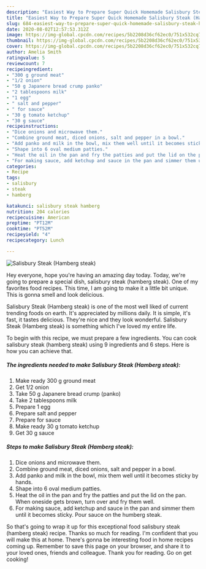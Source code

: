 ```yaml
---
description: "Easiest Way to Prepare Super Quick Homemade Salisbury Steak (Hamberg steak)"
title: "Easiest Way to Prepare Super Quick Homemade Salisbury Steak (Hamberg steak)"
slug: 684-easiest-way-to-prepare-super-quick-homemade-salisbury-steak-hamberg-steak
date: 2020-08-02T12:57:53.312Z
image: https://img-global.cpcdn.com/recipes/5b2208d36cf62ec0/751x532cq70/salisbury-steak-hamberg-steak-recipe-main-photo.jpg
thumbnail: https://img-global.cpcdn.com/recipes/5b2208d36cf62ec0/751x532cq70/salisbury-steak-hamberg-steak-recipe-main-photo.jpg
cover: https://img-global.cpcdn.com/recipes/5b2208d36cf62ec0/751x532cq70/salisbury-steak-hamberg-steak-recipe-main-photo.jpg
author: Amelia Smith
ratingvalue: 5
reviewcount: 7
recipeingredient:
- "300 g ground meat"
- "1/2 onion"
- "50 g Japanere bread crump panko"
- "2 tablespoons milk"
- "1 egg"
- " salt and pepper"
- " for sauce"
- "30 g tomato ketchup"
- "30 g sauce"
recipeinstructions:
- "Dice onions and microwave them."
- "Combine ground meat, diced onions, salt and pepper in a bowl."
- "Add panko and milk in the bowl, mix them well until it becomes sticky by hands."
- "Shape into 6 oval medium patties."
- "Heat the oil in the pan and fry the patties and put the lid on the pan. When oneside gets brown, turn over and fry them well."
- "For making sauce, add ketchup and sauce in the pan and simmer them until it becomes sticky. Pour sauce on the humberg steak."
categories:
- Recipe
tags:
- salisbury
- steak
- hamberg

katakunci: salisbury steak hamberg 
nutrition: 204 calories
recipecuisine: American
preptime: "PT12M"
cooktime: "PT52M"
recipeyield: "4"
recipecategory: Lunch

---
```



![Salisbury Steak (Hamberg steak)](https://img-global.cpcdn.com/recipes/5b2208d36cf62ec0/751x532cq70/salisbury-steak-hamberg-steak-recipe-main-photo.jpg)

Hey everyone, hope you're having an amazing day today. Today, we're going to prepare a special dish, salisbury steak (hamberg steak). One of my favorites food recipes. This time, I am going to make it a little bit unique. This is gonna smell and look delicious.



Salisbury Steak (Hamberg steak) is one of the most well liked of current trending foods on earth. It's appreciated by millions daily. It is simple, it's fast, it tastes delicious. They're nice and they look wonderful. Salisbury Steak (Hamberg steak) is something which I've loved my entire life.


To begin with this recipe, we must prepare a few ingredients. You can cook salisbury steak (hamberg steak) using 9 ingredients and 6 steps. Here is how you can achieve that.

<!--inarticleads1-->

##### The ingredients needed to make Salisbury Steak (Hamberg steak):

1. Make ready 300 g ground meat
1. Get 1/2 onion
1. Take 50 g Japanere bread crump (panko)
1. Take 2 tablespoons milk
1. Prepare 1 egg
1. Prepare  salt and pepper
1. Prepare  for sauce
1. Make ready 30 g tomato ketchup
1. Get 30 g sauce




<!--inarticleads2-->

##### Steps to make Salisbury Steak (Hamberg steak):

1. Dice onions and microwave them.
1. Combine ground meat, diced onions, salt and pepper in a bowl.
1. Add panko and milk in the bowl, mix them well until it becomes sticky by hands.
1. Shape into 6 oval medium patties.
1. Heat the oil in the pan and fry the patties and put the lid on the pan. When oneside gets brown, turn over and fry them well.
1. For making sauce, add ketchup and sauce in the pan and simmer them until it becomes sticky. Pour sauce on the humberg steak.




So that's going to wrap it up for this exceptional food salisbury steak (hamberg steak) recipe. Thanks so much for reading. I'm confident that you will make this at home. There's gonna be interesting food in home recipes coming up. Remember to save this page on your browser, and share it to your loved ones, friends and colleague. Thank you for reading. Go on get cooking!

